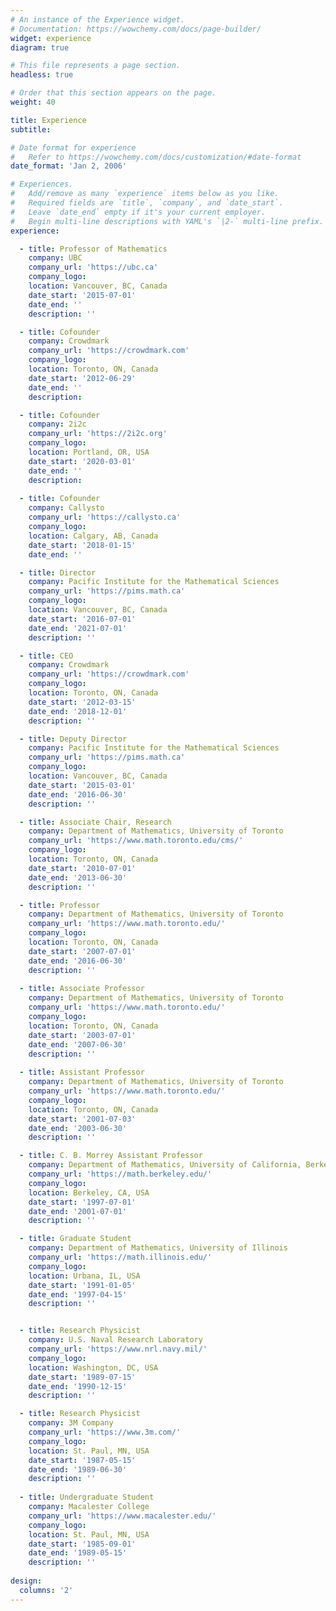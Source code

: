 ```yaml
---
# An instance of the Experience widget.
# Documentation: https://wowchemy.com/docs/page-builder/
widget: experience
diagram: true

# This file represents a page section.
headless: true

# Order that this section appears on the page.
weight: 40

title: Experience
subtitle:

# Date format for experience
#   Refer to https://wowchemy.com/docs/customization/#date-format
date_format: 'Jan 2, 2006'

# Experiences.
#   Add/remove as many `experience` items below as you like.
#   Required fields are `title`, `company`, and `date_start`.
#   Leave `date_end` empty if it's your current employer.
#   Begin multi-line descriptions with YAML's `|2-` multi-line prefix.
experience:

  - title: Professor of Mathematics 
    company: UBC
    company_url: 'https://ubc.ca'
    company_logo: 
    location: Vancouver, BC, Canada
    date_start: '2015-07-01'
    date_end: ''
    description: ''

  - title: Cofounder
    company: Crowdmark
    company_url: 'https://crowdmark.com'
    company_logo: 
    location: Toronto, ON, Canada
    date_start: '2012-06-29'
    date_end: ''
    description:

  - title: Cofounder
    company: 2i2c
    company_url: 'https://2i2c.org'
    company_logo:
    location: Portland, OR, USA
    date_start: '2020-03-01'
    date_end: ''
    description:
 
  - title: Cofounder
    company: Callysto
    company_url: 'https://callysto.ca'
    company_logo:
    location: Calgary, AB, Canada
    date_start: '2018-01-15'
    date_end: ''

  - title: Director
    company: Pacific Institute for the Mathematical Sciences
    company_url: 'https://pims.math.ca'
    company_logo: 
    location: Vancouver, BC, Canada
    date_start: '2016-07-01'
    date_end: '2021-07-01'
    description: ''

  - title: CEO
    company: Crowdmark
    company_url: 'https://crowdmark.com'
    company_logo: 
    location: Toronto, ON, Canada
    date_start: '2012-03-15'
    date_end: '2018-12-01'
    description: '' 

  - title: Deputy Director
    company: Pacific Institute for the Mathematical Sciences
    company_url: 'https://pims.math.ca'
    company_logo: 
    location: Vancouver, BC, Canada
    date_start: '2015-03-01'
    date_end: '2016-06-30'
    description: ''

  - title: Associate Chair, Research
    company: Department of Mathematics, University of Toronto
    company_url: 'https://www.math.toronto.edu/cms/'
    company_logo:
    location: Toronto, ON, Canada
    date_start: '2010-07-01'
    date_end: '2013-06-30'
    description: ''

  - title: Professor 
    company: Department of Mathematics, University of Toronto
    company_url: 'https://www.math.toronto.edu/'
    company_logo:
    location: Toronto, ON, Canada
    date_start: '2007-07-01'
    date_end: '2016-06-30'
    description: ''
  
  - title: Associate Professor 
    company: Department of Mathematics, University of Toronto
    company_url: 'https://www.math.toronto.edu/'
    company_logo:
    location: Toronto, ON, Canada
    date_start: '2003-07-01'
    date_end: '2007-06-30'
    description: ''
  
  - title: Assistant Professor 
    company: Department of Mathematics, University of Toronto
    company_url: 'https://www.math.toronto.edu/'
    company_logo:
    location: Toronto, ON, Canada
    date_start: '2001-07-03'
    date_end: '2003-06-30'
    description: ''

  - title: C. B. Morrey Assistant Professor 
    company: Department of Mathematics, University of California, Berkeley
    company_url: 'https://math.berkeley.edu/'
    company_logo:
    location: Berkeley, CA, USA
    date_start: '1997-07-01'
    date_end: '2001-07-01'
    description: ''

  - title: Graduate Student 
    company: Department of Mathematics, University of Illinois 
    company_url: 'https://math.illinois.edu/'
    company_logo:
    location: Urbana, IL, USA
    date_start: '1991-01-05'
    date_end: '1997-04-15'
    description: ''


  - title: Research Physicist 
    company: U.S. Naval Research Laboratory 
    company_url: 'https://www.nrl.navy.mil/'
    company_logo:
    location: Washington, DC, USA
    date_start: '1989-07-15' 
    date_end: '1990-12-15'
    description: ''

  - title: Research Physicist 
    company: 3M Company 
    company_url: 'https://www.3m.com/'
    company_logo:
    location: St. Paul, MN, USA
    date_start: '1987-05-15'
    date_end: '1989-06-30'
    description: ''
    
  - title: Undergraduate Student 
    company: Macalester College
    company_url: 'https://www.macalester.edu/'
    company_logo:
    location: St. Paul, MN, USA
    date_start: '1985-09-01'
    date_end: '1989-05-15'
    description: ''
    
design:
  columns: '2'
---
```



